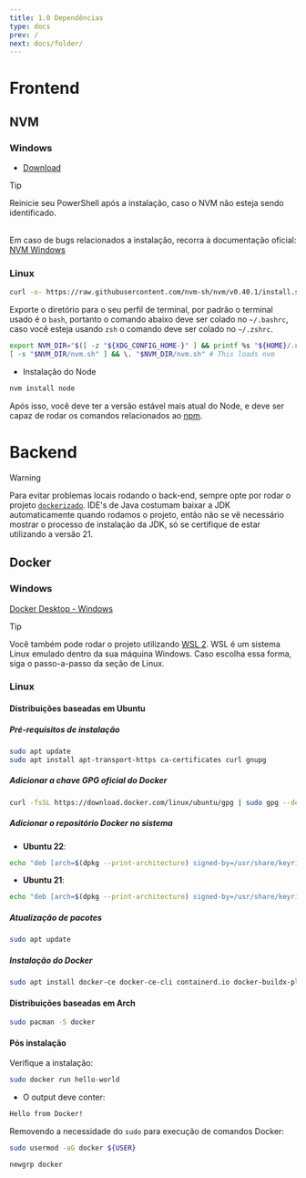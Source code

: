 ```yaml
---
title: 1.0 Dependências
type: docs
prev: /
next: docs/folder/
---
```


# Frontend
## NVM
### Windows
- [Download](https://github.com/coreybutler/nvm/releases)
> [!TIP]
> Reinicie seu PowerShell após a instalação, caso o NVM não esteja sendo identificado.

<br>Em caso de bugs relacionados a instalação, recorra à documentação oficial: [NVM Windows](https://github.com/coreybutler/nvm-windows)

### Linux
```bash
curl -o- https://raw.githubusercontent.com/nvm-sh/nvm/v0.40.1/install.sh | bash
```
Exporte o diretório para o seu perfil de terminal, por padrão o terminal usado é o `bash`, portanto o comando abaixo deve ser colado no `~/.bashrc`, caso você esteja usando `zsh` o comando deve ser colado no `~/.zshrc`.
```bash
export NVM_DIR="$([ -z "${XDG_CONFIG_HOME-}" ] && printf %s "${HOME}/.nvm" || printf %s "${XDG_CONFIG_HOME}/nvm")"
[ -s "$NVM_DIR/nvm.sh" ] && \. "$NVM_DIR/nvm.sh" # This loads nvm
```
- Instalação do Node
```bash
nvm install node
```
Após isso, você deve ter a versão estável mais atual do Node, e deve ser capaz de rodar os comandos relacionados ao [npm](https://www.npmjs.com/).

# Backend

> [!WARNING]
> Para evitar problemas locais rodando o back-end, sempre opte por rodar o projeto [`dockerizado`](https://www.reddit.com/r/Frontend/comments/yvem0t/comment/iwe0mma/?utm_source=share&utm_medium=web3x&utm_name=web3xcss&utm_term=1&utm_content=share_button).
> IDE's de Java costumam baixar a JDK automaticamente quando rodamos o projeto, então não se vê necessário mostrar o processo de instalação da JDK, só se certifique de estar utilizando a versão 21.

## Docker
### Windows
[Docker Desktop - Windows](https://docs.docker.com/desktop/setup/install/windows-install/)

> [!TIP]
> Você também pode rodar o projeto utilizando [WSL 2](https://learn.microsoft.com/pt-br/windows/wsl/install). WSL é um sistema Linux emulado dentro da sua máquina Windows. 
> Caso escolha essa forma, siga o passo-a-passo da seção de Linux.

### Linux

#### Distribuições baseadas em Ubuntu

##### Pré-requisitos de instalação
```bash
sudo apt update
sudo apt install apt-transport-https ca-certificates curl gnupg
```
##### Adicionar a chave GPG oficial do Docker
```bash
curl -fsSL https://download.docker.com/linux/ubuntu/gpg | sudo gpg --dearmor -o /usr/share/keyrings/docker.gpg
```
##### Adicionar o repositório Docker no sistema
- **Ubuntu 22**:
```bash
echo "deb [arch=$(dpkg --print-architecture) signed-by=/usr/share/keyrings/docker.gpg] https://download.docker.com/linux/ubuntu noble stable" | sudo tee /etc/apt/sources.list.d/docker.list > /dev/null
```
- **Ubuntu 21**:
```bash
echo "deb [arch=$(dpkg --print-architecture) signed-by=/usr/share/keyrings/docker.gpg] https://download.docker.com/linux/ubuntu jammy stable" | sudo tee /etc/apt/sources.list.d/docker.list > /dev/null
```

##### Atualização de pacotes
```bash
sudo apt update
```
##### Instalação do Docker
```bash
sudo apt install docker-ce docker-ce-cli containerd.io docker-buildx-plugin docker-compose-plugin
```

#### Distribuições baseadas em Arch
```bash
sudo pacman -S docker
```

#### Pós instalação

Verifique a instalação:

```bash
sudo docker run hello-world
```
- O output deve conter:
```bash
Hello from Docker!
```

Removendo a necessidade do `sudo` para execução de comandos Docker:
```bash
sudo usermod -aG docker ${USER}
```
```bash
newgrp docker
```
